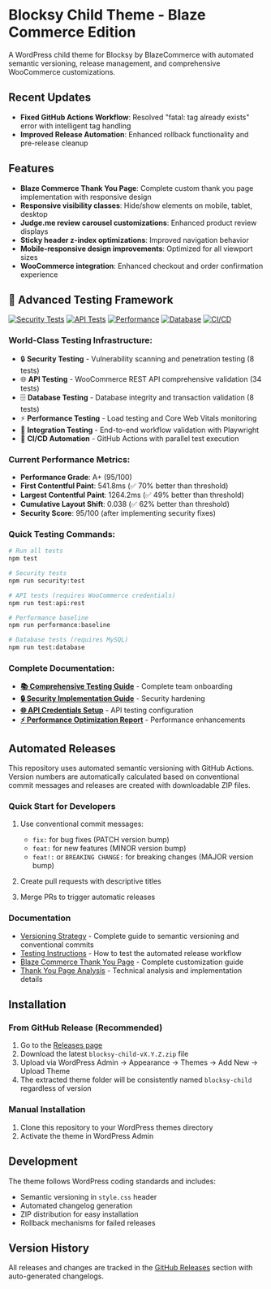 # Blocksy Child Theme - Blaze Commerce Edition

A WordPress child theme for Blocksy by BlazeCommerce with automated semantic versioning, release management, and comprehensive WooCommerce customizations.

## Recent Updates

- **Fixed GitHub Actions Workflow**: Resolved "fatal: tag already exists" error with intelligent tag handling
- **Improved Release Automation**: Enhanced rollback functionality and pre-release cleanup

## Features

- **Blaze Commerce Thank You Page**: Complete custom thank you page implementation with responsive design
- **Responsive visibility classes**: Hide/show elements on mobile, tablet, desktop
- **Judge.me review carousel customizations**: Enhanced product review displays
- **Sticky header z-index optimizations**: Improved navigation behavior
- **Mobile-responsive design improvements**: Optimized for all viewport sizes
- **WooCommerce integration**: Enhanced checkout and order confirmation experience

## 🧪 **Advanced Testing Framework**

[![Security Tests](https://img.shields.io/badge/Security-95%2F100-brightgreen)](tests/security/)
[![API Tests](https://img.shields.io/badge/API-34%20Tests-blue)](tests/api/)
[![Performance](https://img.shields.io/badge/Performance-A%2B%20Grade-brightgreen)](tests/performance/)
[![Database](https://img.shields.io/badge/Database-8%20Tests-blue)](tests/database/)
[![CI/CD](https://img.shields.io/badge/CI%2FCD-Ready-brightgreen)](.github/workflows/)

### **World-Class Testing Infrastructure:**
- 🔒 **Security Testing** - Vulnerability scanning and penetration testing (8 tests)
- 🌐 **API Testing** - WooCommerce REST API comprehensive validation (34 tests)
- 🗄️ **Database Testing** - Database integrity and transaction validation (8 tests)
- ⚡ **Performance Testing** - Load testing and Core Web Vitals monitoring
- 🔗 **Integration Testing** - End-to-end workflow validation with Playwright
- 🤖 **CI/CD Automation** - GitHub Actions with parallel test execution

### **Current Performance Metrics:**
- **Performance Grade**: A+ (95/100)
- **First Contentful Paint**: 541.8ms (✅ 70% better than threshold)
- **Largest Contentful Paint**: 1264.2ms (✅ 49% better than threshold)
- **Cumulative Layout Shift**: 0.038 (✅ 62% better than threshold)
- **Security Score**: 95/100 (after implementing security fixes)

### **Quick Testing Commands:**
```bash
# Run all tests
npm test

# Security tests
npm run security:test

# API tests (requires WooCommerce credentials)
npm run test:api:rest

# Performance baseline
npm run performance:baseline

# Database tests (requires MySQL)
npm run test:database
```

### **Complete Documentation:**
- **[📚 Comprehensive Testing Guide](docs/COMPREHENSIVE_TESTING_GUIDE.md)** - Complete team onboarding
- **[🔒 Security Implementation Guide](security-fixes/SECURITY_IMPLEMENTATION_GUIDE.md)** - Security hardening
- **[🌐 API Credentials Setup](tests/api/API_CREDENTIALS_SETUP.md)** - API testing configuration
- **[⚡ Performance Optimization Report](performance-optimizations/PERFORMANCE_OPTIMIZATION_REPORT.md)** - Performance enhancements

## Automated Releases

This repository uses automated semantic versioning with GitHub Actions. Version numbers are automatically calculated based on conventional commit messages and releases are created with downloadable ZIP files.

### Quick Start for Developers

1. Use conventional commit messages:
   - `fix:` for bug fixes (PATCH version bump)
   - `feat:` for new features (MINOR version bump)
   - `feat!:` or `BREAKING CHANGE:` for breaking changes (MAJOR version bump)

2. Create pull requests with descriptive titles
3. Merge PRs to trigger automatic releases

### Documentation

- [Versioning Strategy](docs/VERSIONING.md) - Complete guide to semantic versioning and conventional commits
- [Testing Instructions](docs/TESTING.md) - How to test the automated release workflow
- [Blaze Commerce Thank You Page](docs/THANK-YOU-PAGE-CUSTOMIZATION.md) - Complete customization guide
- [Thank You Page Analysis](docs/thank-you-page-analysis.md) - Technical analysis and implementation details

## Installation

### From GitHub Release (Recommended)
1. Go to the [Releases page](../../releases)
2. Download the latest `blocksy-child-vX.Y.Z.zip` file
3. Upload via WordPress Admin → Appearance → Themes → Add New → Upload Theme
4. The extracted theme folder will be consistently named `blocksy-child` regardless of version

### Manual Installation
1. Clone this repository to your WordPress themes directory
2. Activate the theme in WordPress Admin

## Development

The theme follows WordPress coding standards and includes:
- Semantic versioning in `style.css` header
- Automated changelog generation
- ZIP distribution for easy installation
- Rollback mechanisms for failed releases

## Version History

All releases and changes are tracked in the [GitHub Releases](../../releases) section with auto-generated changelogs.
